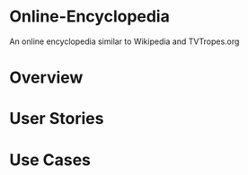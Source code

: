 # Online-Encyclopedia
An online encyclopedia similar to Wikipedia and TVTropes.org

# Overview
# User Stories
# Use Cases
